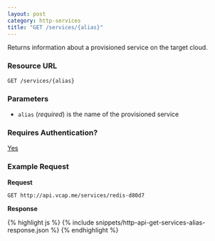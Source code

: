 ```yaml
---
layout: post
category: http-services
title: "GET /services/{alias}"
---
```


Returns information about a provisioned service on the target cloud.

### Resource URL

`GET /services/{alias}`

### Parameters

* `alias` (*required*) is the name of the provisioned service

### Requires Authentication?

[Yes](/http-api/authentication)

### Example Request

**Request**

`GET http://api.vcap.me/services/redis-d80d7`

**Response**

<div class="js example">
{% highlight js %}
{% include snippets/http-api-get-services-alias-response.json %}
{% endhighlight %}
</div>
